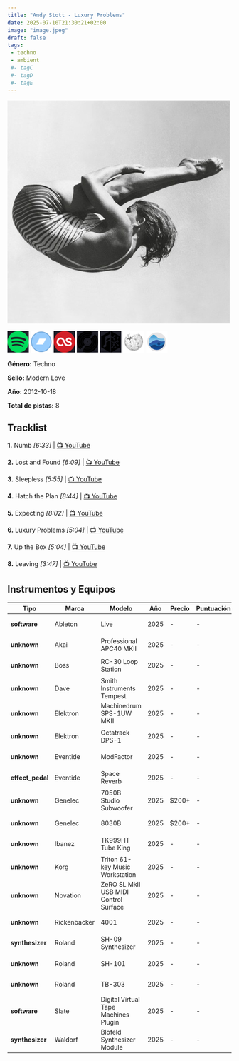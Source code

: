 ```yaml
---
title: "Andy Stott - Luxury Problems"
date: 2025-07-10T21:30:21+02:00
image: "image.jpeg"
draft: false
tags:
 - techno
 - ambient
 #- tagC
 #- tagD
 #- tagE
---
```

![cover](image.jpeg (Andy Stott - Luxury Problems))
 
[![spotify](../links/svg/spotify.png (spotify))](https://open.spotify.com/artist/6BuDxEE5rfuYeyhxQsl53K)
[![bandcamp](../links/svg/bandcamp.png (bandcamp))](https://thehomelessgospelchoir.bandcamp.com/album/luxury-problems)
[![lastfm](../links/svg/lastfm.png (lastfm))](https://www.last.fm/music/Andy+Stott/Luxury+Problems)
[![discogs](../links/svg/discogs.png (discogs))](https://www.discogs.com/release/3976067)
[![musicbrainz](../links/svg/musicbrainz.png (musicbrainz))](https://musicbrainz.org/release/2a20caa4-0c92-4a93-ae11-953c30b78267)
[![wikipedia](../links/svg/wikipedia.png (wikipedia))](https://en.wikipedia.org/wiki/Andy_Stott)
[![rateyourmusic](../links/svg/rateyourmusic.png (rateyourmusic))](https://rateyourmusic.com/artist/andy-stott)


**Género:** Techno

**Sello:** Modern Love

**Año:** 2012-10-18

**Total de pistas:** 8


## Tracklist

**1.** Numb *[6:33]* | [📺 YouTube](https://www.youtube.com/watch?v=o9yJrTBQaJ0)

**2.** Lost and Found *[6:09]* | [📺 YouTube](https://www.youtube.com/watch?v=zudChV_kkiA)

**3.** Sleepless *[5:55]* | [📺 YouTube](https://www.youtube.com/watch?v=PfdThxbTsao)

**4.** Hatch the Plan *[8:44]* | [📺 YouTube](https://www.youtube.com/watch?v=jQLaHe-qocY)

**5.** Expecting *[8:02]* | [📺 YouTube](https://www.youtube.com/watch?v=Rk2NEwU_R5w)

**6.** Luxury Problems *[5:04]* | [📺 YouTube](https://www.youtube.com/watch?v=80IZJcCFvQA)

**7.** Up the Box *[5:04]* | [📺 YouTube](https://www.youtube.com/watch?v=jv3lXscImYE)

**8.** Leaving *[3:47]* | [📺 YouTube](https://www.youtube.com/watch?v=2ANNOQXTEkk)


## Instrumentos y Equipos

| Tipo | Marca | Modelo | Año | Precio | Puntuación | Enlaces |
|------|-------|--------|-----|--------|------------|---------|
| **software** | Ableton | Live | 2025 | - | - | [🎛️ Equipboard](https://equipboard.com/items/ableton-live) |
| **unknown** | Akai | Professional APC40 MKII | 2025 | - | - | [🎛️ Equipboard](https://equipboard.com/items/akai-professional-apc40-mkii) |
| **unknown** | Boss | RC-30 Loop Station | 2025 | - | - | [🎛️ Equipboard](https://equipboard.com/items/boss-rc-30-loop-station) |
| **unknown** | Dave | Smith Instruments Tempest | 2025 | - | - | [🎛️ Equipboard](https://equipboard.com/items/dave-smith-instruments-tempest-analog-drum-machine) |
| **unknown** | Elektron | Machinedrum SPS-1UW MKII | 2025 | - | - | [🎛️ Equipboard](https://equipboard.com/items/elektron-machinedrum-sps-1uw-mkii-drum-synth-sequencer) |
| **unknown** | Elektron | Octatrack DPS-1 | 2025 | - | - | [🎛️ Equipboard](https://equipboard.com/items/elektron-octatrack-dps1-sampler) |
| **unknown** | Eventide | ModFactor | 2025 | - | - | [🎛️ Equipboard](https://equipboard.com/items/eventide-modfactor) |
| **effect_pedal** | Eventide | Space Reverb | 2025 | - | - | [🎛️ Equipboard](https://equipboard.com/items/eventide-space-reverb-pedal) |
| **unknown** | Genelec | 7050B Studio Subwoofer | 2025 | $200+ | - | [🎛️ Equipboard](https://equipboard.com/items/genelec-7050b-studio-subwoofer) |
| **unknown** | Genelec | 8030B | 2025 | $200+ | - | [🎛️ Equipboard](https://equipboard.com/items/genelec-8030b-studio-monitors) |
| **unknown** | Ibanez | TK999HT Tube King | 2025 | - | - | [🎛️ Equipboard](https://equipboard.com/items/ibanez-tk999ht-tube-king-high-voltage-tube-distortion-guitar-pedal) |
| **unknown** | Korg | Triton 61-key Music Workstation | 2025 | - | - | [🎛️ Equipboard](https://equipboard.com/items/korg-triton-61-key-music-workstation) |
| **unknown** | Novation | ZeRO SL MkII USB MIDI Control Surface | 2025 | - | - | [🎛️ Equipboard](https://equipboard.com/items/novation-zero-sl-mkii-usb-midi-control-surface) |
| **unknown** | Rickenbacker | 4001 | 2025 | - | - | [🎛️ Equipboard](https://equipboard.com/items/rickenbacker-4001) |
| **synthesizer** | Roland | SH-09 Synthesizer | 2025 | - | - | [🎛️ Equipboard](https://equipboard.com/items/roland-sh-09-synthesizer) |
| **unknown** | Roland | SH-101 | 2025 | - | - | [🎛️ Equipboard](https://equipboard.com/items/roland-sh-101-synthesizer) |
| **unknown** | Roland | TB-303 | 2025 | - | - | [🎛️ Equipboard](https://equipboard.com/items/roland-tb-303) |
| **software** | Slate | Digital Virtual Tape Machines Plugin | 2025 | - | - | [🎛️ Equipboard](https://equipboard.com/items/slate-digital-virtual-tape-machines-plugin) |
| **synthesizer** | Waldorf | Blofeld Synthesizer Module | 2025 | - | - | [🎛️ Equipboard](https://equipboard.com/items/waldorf-blofeld-module-synthesizer) |
